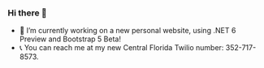 ### Hi there 👋

- 🔭 I’m currently working on a new personal website, using .NET 6 Preview and Bootstrap 5 Beta!
- 📞 You can reach me at my new Central Florida Twilio number: 352-717-8573.
